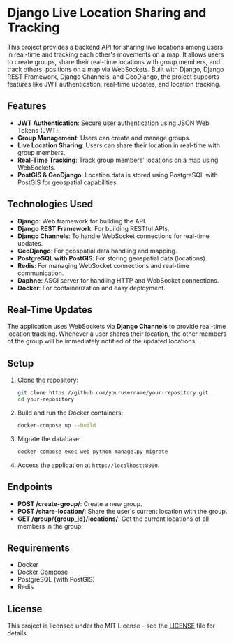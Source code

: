 # Django Live Location Sharing and Tracking

This project provides a backend API for sharing live locations among users in real-time and tracking each other's movements on a map. It allows users to create groups, share their real-time locations with group members, and track others' positions on a map via WebSockets. Built with Django, Django REST Framework, Django Channels, and GeoDjango, the project supports features like JWT authentication, real-time updates, and location tracking.

## Features
- **JWT Authentication**: Secure user authentication using JSON Web Tokens (JWT).
- **Group Management**: Users can create and manage groups.
- **Live Location Sharing**: Users can share their location in real-time with group members.
- **Real-Time Tracking**: Track group members' locations on a map using WebSockets.
- **PostGIS & GeoDjango**: Location data is stored using PostgreSQL with PostGIS for geospatial capabilities.

## Technologies Used
- **Django**: Web framework for building the API.
- **Django REST Framework**: For building RESTful APIs.
- **Django Channels**: To handle WebSocket connections for real-time updates.
- **GeoDjango**: For geospatial data handling and mapping.
- **PostgreSQL with PostGIS**: For storing geospatial data (locations).
- **Redis**: For managing WebSocket connections and real-time communication.
- **Daphne**: ASGI server for handling HTTP and WebSocket connections.
- **Docker**: For containerization and easy deployment.

## Real-Time Updates
The application uses WebSockets via **Django Channels** to provide real-time location tracking. Whenever a user shares their location, the other members of the group will be immediately notified of the updated locations.

## Setup
1. Clone the repository:
   ```bash
   git clone https://github.com/yourusername/your-repository.git
   cd your-repository
   ```

2. Build and run the Docker containers:
   ```bash
   docker-compose up --build
   ```

3. Migrate the database:
   ```bash
   docker-compose exec web python manage.py migrate
   ```

4. Access the application at `http://localhost:8000`.

## Endpoints
- **POST /create-group/**: Create a new group.
- **POST /share-location/**: Share the user's current location with the group.
- **GET /group/{group_id}/locations/**: Get the current locations of all members in the group.

## Requirements
- Docker
- Docker Compose
- PostgreSQL (with PostGIS)
- Redis

## License
This project is licensed under the MIT License - see the [LICENSE](LICENSE) file for details.
